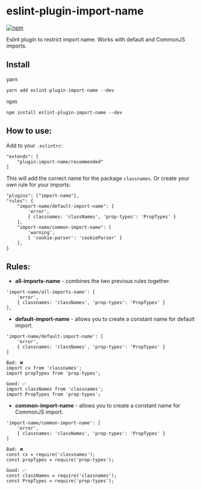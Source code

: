 # eslint-plugin-import-name
[![npm](https://img.shields.io/npm/v/eslint-plugin-import-name.svg)](https://www.npmjs.com/package/eslint-plugin-import-name)

Eslint plugin to restrict import name. Works with default and CommonJS imports.

## Install
yarn
```
yarn add eslint-plugin-import-name --dev
```

npm
```
npm install eslint-plugin-import-name --dev
```

## How to use:
Add to your `.eslintrc`:
```
"extends": [
    "plugin:import-name/recommended"
]
```
This will add the correct name for the package `classnames`.
Or create your own rule for your imports:
```
"plugins": ["import-name"],
"rules": {
    "import-name/default-import-name": [
        'error',
        { classnames: 'classNames', 'prop-types': 'PropTypes' }
    ],
    "import-name/common-import-name": [
        'warning',
        { 'cookie-parser': 'cookieParser' }
    ],
}
```

## Rules:

- **all-imports-name** - combines the two previous rules together.
```
'import-name/all-imports-name': [
    'error',
    { classnames: 'classNames', 'prop-types': 'PropTypes' }
],
```

- **default-import-name** - allows you to create a constant name for default import.
```
'import-name/default-import-name': [
    'error',
    { classnames: 'classNames', 'prop-types': 'PropTypes' }
]

Bad: ❌
import cx from 'classnames';
import propTypes from 'prop-types';

Good: ✅
import classNames from 'classnames';
import PropTypes from 'prop-types';
```

- **common-import-name** - allows you to create a constant name for CommonJS import.
```
'import-name/common-import-name': [
    'error',
    { classnames: 'classNames', 'prop-types': 'PropTypes' }
]

Bad: ❌
const cx = require('classnames');
const propTypes = require('prop-types');

Good: ✅
const classNames = require('classnames');
const PropTypes = require('prop-types');
```
